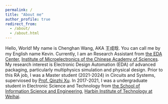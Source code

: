 ```yaml
---
permalink: /
title: "About me"
author_profile: true
redirect_from: 
  - /about/
  - /about.html
---
```


Hello, World! My name is Chenghan Wang, AKA 王成晗. You can call me by my English name Kevin. 
Currently, I am an Research Assistant from [the EDA Center](http://www.ime.cas.cn/eda/), [Institute of Microelectronics of the Chinese Academy of Sciences](http://www.ime.ac.cn/). My research interest is Electronic Design Automation (EDA) of advanced packaging, particularly multiphysics simulation and physical design.
Prior to this RA job, I was a Master student (2021-2024) in Circuits and Systems, superviosed by [Prof. Qinzhi Xu](https://people.ucas.ac.cn/~0066358). In 2017-2021, I was a undergraduate student in Electronic Science and Technology from [the School of Information Science and Engineering](https://siee.hitwh.edu.cn/), [Harbin Institute of Technology at Weihai](https://www.hitwh.edu.cn/).

